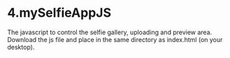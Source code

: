 # 4.mySelfieAppJS
The javascript to control the selfie gallery, uploading and preview area.
Download the js file and place in the same directory as index.html (on your desktop).
